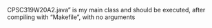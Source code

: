 CPSC319W20A2.java” is my main class and should be executed, after compiling with “Makefile”, with no arguments